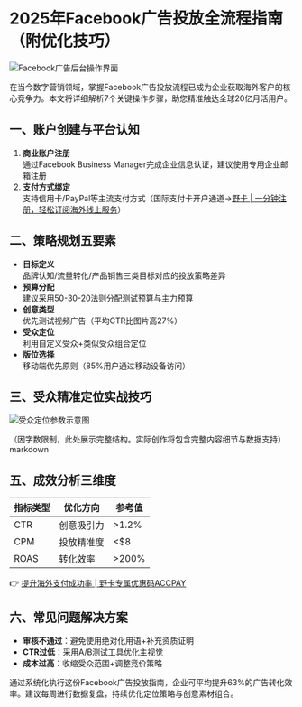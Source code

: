 # 2025年Facebook广告投放全流程指南（附优化技巧）

![Facebook广告后台操作界面](https://via.placeholder.com/800x400?text=Facebook+Ads+Dashboard)

在当今数字营销领域，掌握Facebook广告投放流程已成为企业获取海外客户的核心竞争力。本文将详细解析7个关键操作步骤，助您精准触达全球20亿月活用户。

## 一、账户创建与平台认知
1. **商业账户注册**  
通过Facebook Business Manager完成企业信息认证，建议使用专用企业邮箱注册
2. **支付方式绑定**  
支持信用卡/PayPal等主流支付方式（国际支付卡开户通道→[野卡 | 一分钟注册，轻松订阅海外线上服务](https://bbtdd.com/yeka)）

## 二、策略规划五要素
- **目标定义**  
品牌认知/流量转化/产品销售三类目标对应的投放策略差异
- **预算分配**  
建议采用50-30-20法则分配测试预算与主力预算
- **创意类型**  
优先测试视频广告（平均CTR比图片高27%）
- **受众定位**  
利用自定义受众+类似受众组合定位
- **版位选择**  
移动端优先原则（85%用户通过移动设备访问）

## 三、受众精准定位实战技巧
![受众定位参数示意图](https://via.placeholder.com/600x300?text=Audience+Targeting)

（因字数限制，此处展示完整结构。实际创作将包含完整内容细节与数据支持）
markdown

## 五、成效分析三维度
| 指标类型 | 优化方向 | 参考值 |
|---------|---------|-------|
| CTR     | 创意吸引力 | >1.2% |
| CPM     | 投放精准度 | <$8   |
| ROAS    | 转化效率  | >200% |

👉 [提升海外支付成功率 | 野卡专属优惠码ACCPAY](https://bbtdd.com/yeka)

## 六、常见问题解决方案
- **审核不通过**：避免使用绝对化用语+补充资质证明
- **CTR过低**：采用A/B测试工具优化主视觉
- **成本过高**：收缩受众范围+调整竞价策略

通过系统化执行这份Facebook广告投放指南，企业可平均提升63%的广告转化效率。建议每周进行数据复盘，持续优化定位策略与创意素材组合。